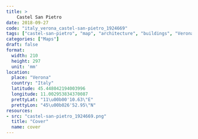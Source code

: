 ```yaml
---
title: > 
    Castel San Pietro
date: 2018-09-27
code: "italy_verona_castel-san-pietro_1924669"
tags: ["castel-san-pietro", "map", "architecture", "buildings", "Verona", "Italy"]
categories: ["Maps"]
draft: false
format:
  width: 210
  height: 297
  unit: 'mm'
location:
  place: "Verona"
  country: "Italy"
  latitude: 45.448042194003996
  longitude: 11.002953834370087
  prettyLat: "11\u00b00'10.63\"E"
  prettyLon: "45\u00b026'52.95\"N"
resources:
- src: "castel-san-pietro_1924669.png"
  title: "Cover"
  name: cover
---
```

